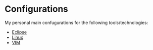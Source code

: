 # Configurations

My personal main confugurations for the following tools/technologies:

- [Eclipse](eclipse/ECLIPSE.md)
- [Linux](linux/LINUX.md)
- [VIM](vim/VIM.md)
